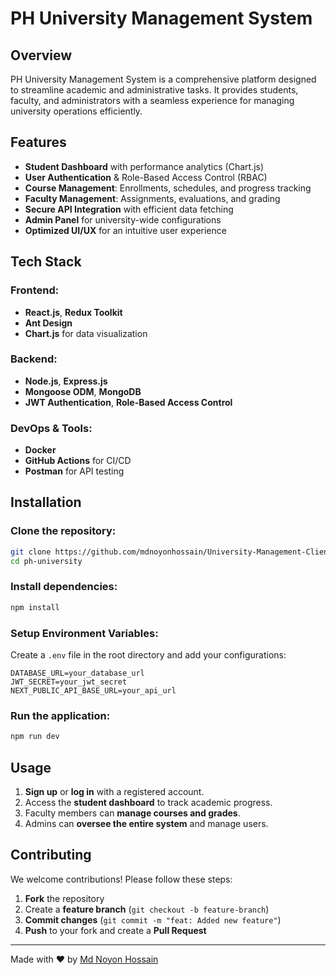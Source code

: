 # PH University Management System

## Overview
PH University Management System is a comprehensive platform designed to streamline academic and administrative tasks. It provides students, faculty, and administrators with a seamless experience for managing university operations efficiently.

## Features
- **Student Dashboard** with performance analytics (Chart.js)
- **User Authentication** & Role-Based Access Control (RBAC)
- **Course Management**: Enrollments, schedules, and progress tracking
- **Faculty Management**: Assignments, evaluations, and grading
- **Secure API Integration** with efficient data fetching
- **Admin Panel** for university-wide configurations
- **Optimized UI/UX** for an intuitive user experience

## Tech Stack
### Frontend:
- **React.js**, **Redux Toolkit**
- **Ant Design**
- **Chart.js** for data visualization

### Backend:
- **Node.js**, **Express.js**
- **Mongoose ODM**, **MongoDB**
- **JWT Authentication**, **Role-Based Access Control**

### DevOps & Tools:
- **Docker**
- **GitHub Actions** for CI/CD
- **Postman** for API testing

## Installation
### Clone the repository:
```sh
git clone https://github.com/mdnoyonhossain/University-Management-Client.git
cd ph-university
```

### Install dependencies:
```sh
npm install
```

### Setup Environment Variables:
Create a `.env` file in the root directory and add your configurations:
```env
DATABASE_URL=your_database_url
JWT_SECRET=your_jwt_secret
NEXT_PUBLIC_API_BASE_URL=your_api_url
```

### Run the application:
```sh
npm run dev
```

## Usage
1. **Sign up** or **log in** with a registered account.
2. Access the **student dashboard** to track academic progress.
3. Faculty members can **manage courses and grades**.
4. Admins can **oversee the entire system** and manage users.

## Contributing
We welcome contributions! Please follow these steps:
1. **Fork** the repository
2. Create a **feature branch** (`git checkout -b feature-branch`)
3. **Commit changes** (`git commit -m "feat: Added new feature"`)
4. **Push** to your fork and create a **Pull Request**

---
Made with ❤️ by [Md Noyon Hossain](https://noyonhossain.vercel.app/)